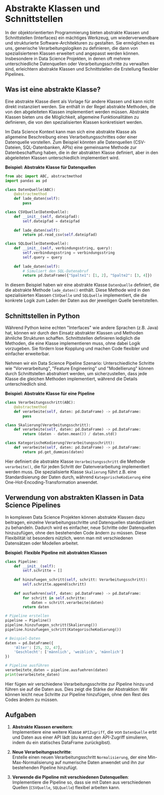 # Abstrakte Klassen und Schnittstellen

In der objektorientierten Programmierung bieten abstrakte Klassen und Schnittstellen (Interfaces) ein mächtiges Werkzeug, um wiederverwendbare und strukturierte Software-Architekturen zu gestalten. Sie ermöglichen es uns, generische Verarbeitungslogiken zu definieren, die dann von spezialisierteren Klassen erweitert und angepasst werden können. Insbesondere in Data Science Projekten, in denen oft mehrere unterschiedliche Datenquellen oder Verarbeitungsschritte zu verwalten sind, erleichtern abstrakte Klassen und Schnittstellen die Erstellung flexibler Pipelines.

## Was ist eine abstrakte Klasse?

Eine abstrakte Klasse dient als Vorlage für andere Klassen und kann nicht direkt instanziiert werden. Sie enthält in der Regel abstrakte Methoden, die von den abgeleiteten Klassen implementiert werden müssen. Abstrakte Klassen bieten uns die Möglichkeit, allgemeine Funktionalitäten zu definieren, die von den spezialisierten Klassen konkretisiert werden.

Im Data Science Kontext kann man sich eine abstrakte Klasse als allgemeine Beschreibung eines Verarbeitungsschrittes oder einer Datenquelle vorstellen. Zum Beispiel könnten alle Datenquellen (CSV-Dateien, SQL-Datenbanken, APIs) eine gemeinsame Methode zur Datenbeschaffung haben, die in der abstrakten Klasse definiert, aber in den abgeleiteten Klassen unterschiedlich implementiert wird.



**Beispiel: Abstrakte Klasse für Datenquellen**

```python
from abc import ABC, abstractmethod
import pandas as pd

class DatenQuelle(ABC):
    @abstractmethod
    def lade_daten(self):
        pass

class CSVQuelle(DatenQuelle):
    def __init__(self, dateipfad):
        self.dateipfad = dateipfad
    
    def lade_daten(self):
        return pd.read_csv(self.dateipfad)

class SQLQuelle(DatenQuelle):
    def __init__(self, verbindungsstring, query):
        self.verbindungsstring = verbindungsstring
        self.query = query
    
    def lade_daten(self):
        # Simuliert den SQL-Datenabruf
        return pd.DataFrame({"Spalte1": [1, 2], "Spalte2": [3, 4]})
```

In diesem Beispiel haben wir eine abstrakte Klasse `DatenQuelle` definiert, die die abstrakte Methode `lade_daten()` enthält. Diese Methode wird in den spezialisierten Klassen `CSVQuelle` und `SQLQuelle` implementiert, die die konkrete Logik zum Laden der Daten aus der jeweiligen Quelle bereitstellen.



## Schnittstellen in Python

Während Python keine echten "Interfaces" wie andere Sprachen (z.B. Java) hat, können wir durch den Einsatz abstrakter Klassen und Methoden ähnliche Strukturen schaffen. Schnittstellen definieren lediglich die Methoden, die eine Klasse implementieren muss, ohne dabei Logik vorzugeben. Sie fördern lose Kopplung und machen Code flexibler und einfacher erweiterbar.

Nehmen wir ein Data Science Pipeline Szenario: Unterschiedliche Schritte wie "Vorverarbeitung", "Feature Engineering" und "Modellierung" können durch Schnittstellen abstrahiert werden, um sicherzustellen, dass jede Klasse die gleichen Methoden implementiert, während die Details unterschiedlich sind.



**Beispiel: Abstrakte Klasse für eine Pipeline**

```python
class Verarbeitungsschritt(ABC):
    @abstractmethod
    def verarbeite(self, daten: pd.DataFrame) -> pd.DataFrame:
        pass

class Skalierung(Verarbeitungsschritt):
    def verarbeite(self, daten: pd.DataFrame) -> pd.DataFrame:
        return (daten - daten.mean()) / daten.std()

class KategorischeKodierung(Verarbeitungsschritt):
    def verarbeite(self, daten: pd.DataFrame) -> pd.DataFrame:
        return pd.get_dummies(daten)
```

Hier definiert die abstrakte Klasse `Verarbeitungsschritt` die Methode `verarbeite()`, die für jeden Schritt der Datenverarbeitung implementiert werden muss. Die spezialisierte Klasse `Skalierung` führt z.B. eine Standardisierung der Daten durch, während `KategorischeKodierung` eine One-Hot-Encoding-Transformation anwendet.



## Verwendung von abstrakten Klassen in Data Science Pipelines

In komplexen Data Science Projekten können abstrakte Klassen dazu beitragen, einzelne Verarbeitungsschritte und Datenquellen standardisiert zu behandeln. Dadurch wird es einfacher, neue Schritte oder Datenquellen hinzuzufügen, ohne den bestehenden Code ändern zu müssen. Diese Flexibilität ist besonders nützlich, wenn man mit verschiedenen Datensätzen oder Modellen arbeitet.



**Beispiel: Flexible Pipeline mit abstrakten Klassen**

```python
class Pipeline:
    def __init__(self):
        self.schritte = []
    
    def hinzufuegen_schritt(self, schritt: Verarbeitungsschritt):
        self.schritte.append(schritt)
    
    def ausfuehren(self, daten: pd.DataFrame) -> pd.DataFrame:
        for schritt in self.schritte:
            daten = schritt.verarbeite(daten)
        return daten

# Pipeline erstellen
pipeline = Pipeline()
pipeline.hinzufuegen_schritt(Skalierung())
pipeline.hinzufuegen_schritt(KategorischeKodierung())

# Beispiel-Daten
daten = pd.DataFrame({
    'Alter': [25, 32, 47],
    'Geschlecht': ['männlich', 'weiblich', 'männlich']
})

# Pipeline ausführen
verarbeitete_daten = pipeline.ausfuehren(daten)
print(verarbeitete_daten)
```

Hier fügen wir verschiedene Verarbeitungsschritte zur Pipeline hinzu und führen sie auf die Daten aus. Dies zeigt die Stärke der Abstraktion: Wir können leicht neue Schritte zur Pipeline hinzufügen, ohne den Rest des Codes ändern zu müssen.



## Aufgaben

1. **Abstrakte Klassen erweitern**:  
   Implementiere eine weitere Klasse `APIZugriff`, die von `DatenQuelle` erbt und Daten aus einer API lädt (du kannst den API-Zugriff simulieren, indem du ein statisches DataFrame zurückgibst).

2. **Neue Verarbeitungsschritte**:  
   Erstelle einen neuen Verarbeitungsschritt `Normalisierung`, der eine Min-Max-Normalisierung auf numerische Daten anwendet und ihn zur bestehenden Pipeline hinzufügt.

3. **Verwende die Pipeline mit verschiedenen Datenquellen**:  
   Implementiere die Pipeline so, dass sie mit Daten aus verschiedenen Quellen (`CSVQuelle`, `SQLQuelle`) flexibel arbeiten kann.

